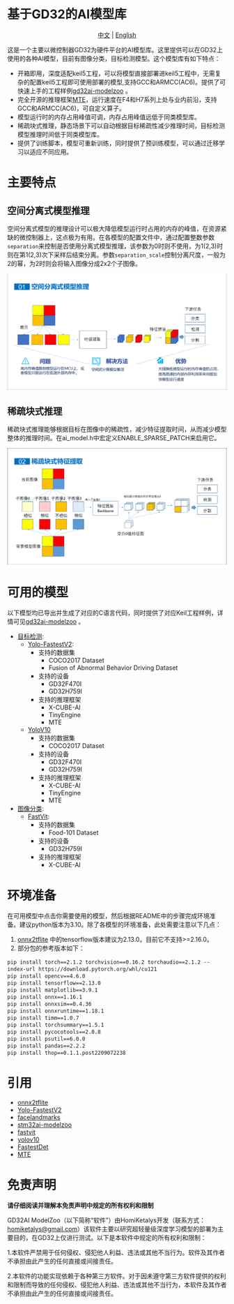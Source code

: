 # 基于GD32的AI模型库

<div align="center">

[中文](README.md) | [English](README_en)

</div>


这是一个主要以微控制器GD32为硬件平台的AI模型库。这里提供可以在GD32上使用的各种AI模型，目前有图像分类，目标检测模型。这个模型库有如下特点：

 - 开箱即用，深度适配keil5工程，可以将模型直接部署进keil5工程中，无需复杂的配置keil5工程即可使用部署的模型,支持GCC和ARMCC(AC6)。提供了可快速上手的工程样例[gd32ai-modelzoo](https://huggingface.co/HomiKetalys/gd32ai-modelzoo/tree/main) 。
 - 完全开源的推理框架[MTE](https://github.com/HomiKetalys/MTE)，运行速度在F4和H7系列上处与业内前沿，支持GCC和ARMCC(AC6)，可自定义算子。
 - 模型运行时的内存占用峰值可调，内存占用峰值远低于同类模型库。
 - 稀疏块式推理，静态场景下可以自动根据目标稀疏性减少推理时间，目标检测模型推理时间低于同类模型库。
 - 提供了训练脚本，模型可重新训练，同时提供了预训练模型，可以通过迁移学习以适应不同应用。

# 主要特点

## 空间分离式模型推理

空间分离式模型的推理设计可以极大降低模型运行时占用的内存的峰值，在资源紧缺的微控制器上，这点极为有用。在各模型的配置文件中，通过配置整数参数`separation`来控制是否使用分离式模型推理，该参数为0时则不使用，为1(2,3)时则在第1(2,3)次下采样后结束分离。参数`separation_scale`控制分离尺度，一般为2的幂，为2时则会将输入图像分成2x2个子图像。

![Spatial separation model](assets/model01.png)

## 稀疏块式推理
稀疏块式推理能够根据目标在图像中的稀疏性，减少特征提取时间，从而减少模型整体的推理时间。在ai_model.h中宏定义ENABLE_SPARSE_PATCH来启用它。

![Spatial patch](assets/model02.png)

# 可用的模型
以下模型均已导出并生成了对应的C语言代码，同时提供了对应Keil工程样例，详情可见[gd32ai-modelzoo](https://huggingface.co/HomiKetalys/gd32ai-modelzoo/tree/main) 。


 - [目标检测](object_detection):
   - [Yolo-FastestV2](object_detection/yolo_fastestv2):
     - 支持的数据集
       - COCO2017 Dataset
       - Fusion of Abnormal Behavior Driving Dataset
     - 支持的设备
       - GD32F470I
       - GD32H759I
     - 支持的推理框架
       - X-CUBE-AI
       - TinyEngine
       - MTE
   - [YoloV10](object_detection/yolov10)
     - 支持的数据集
       - COCO2017 Dataset
     - 支持的设备
       - GD32F470I
       - GD32H759I
     - 支持的推理框架
       - X-CUBE-AI
       - TinyEngine
       - MTE
 - [图像分类](image_classification):
   - [FastVit](image_classification/ml-fastvit):
     - 支持的数据集
       - Food-101 Dataset
     - 支持的设备
       - GD32H759I
     - 支持的推理框架
       - X-CUBE-AI



#  环境准备

在可用模型中点击你需要使用的模型，然后根据README中的步骤完成环境准备。建议python版本为3.10。除了各模型的环境准备，此处需要注意以下几点：
1. [onnx2tflite](https://github.com/MPolaris/onnx2tflite) 中的tensorflow版本建议为2.13.0。目前它不支持>=2.16.0。
2. 部分包的参考版本如下：
```
pip install torch==2.1.2 torchvision==0.16.2 torchaudio==2.1.2 --index-url https://download.pytorch.org/whl/cu121
pip install opencv==4.6.0
pip install tensorflow==2.13.0
pip install matplotlib==3.9.1
pip install onnx==1.16.1
pip install onnxsim==0.4.36
pip install onnxruntime==1.18.1
pip install timm==1.0.7
pip install torchsummary==1.5.1
pip install pycocotools==2.0.8
pip install psutil==6.0.0
pip install pandas==2.2.2
pip install thop==0.1.1.post2209072238
```


# 引用
 - [onnx2tflite](https://github.com/MPolaris/onnx2tflite)
 - [Yolo-FastestV2](https://github.com/dog-qiuqiu/Yolo-FastestV2)
 - [facelandmarks](https://github.com/midasklr/facelandmarks)
 - [stm32ai-modelzoo](https://github.com/STMicroelectronics/stm32ai-modelzoo/tree/main)
 - [fastvit](https://github.com/apple/ml-fastvit)
 - [yolov10](https://github.com/THU-MIG/yolov10)
 - [FastestDet](https://github.com/dog-qiuqiu/FastestDet) 
 - [MTE](https://github.com/HomiKetalys/MTE)

# 免责声明

**请仔细阅读并理解本免责声明中规定的所有权利和限制**

GD32AI ModelZoo（以下简称“软件”）由HomiKetalys开发（联系方式：homiketalys@gmail.com）该软件主要以研究超轻量级深度学习模型的部署为主要目的，在GD32上仅进行测试。以下是本软件中规定的所有权利和限制：

1.本软件严禁用于任何侵权、侵犯他人利益、违法或其他不当行为。软件及其作者不承担由此产生的任何直接或间接责任。

2.本软件的功能实现依赖于各种第三方软件。对于因未遵守第三方软件提供的权利和限制而导致的任何侵权、侵犯他人利益、违法或其他不当行为，本软件及其作者不承担由此产生的任何直接或间接责任。
